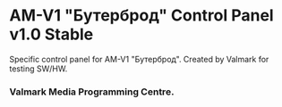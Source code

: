 # AM-V1 "Бутерброд" Control Panel v1.0 Stable
Specific control panel for AM-V1 "Бутерброд". Created by Valmark for testing SW/HW. 

### Valmark Media Programming Centre.